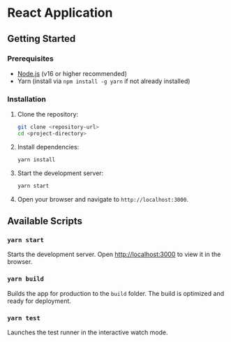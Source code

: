 # React Application

## Getting Started

### Prerequisites
- [Node.js](https://nodejs.org/) (v16 or higher recommended)
- Yarn (install via `npm install -g yarn` if not already installed)

### Installation

1. Clone the repository:
   ```bash
   git clone <repository-url>
   cd <project-directory>
   ```

2. Install dependencies:
   ```bash
   yarn install
   ```

3. Start the development server:
   ```bash
   yarn start
   ```

4. Open your browser and navigate to `http://localhost:3000`.

## Available Scripts

### `yarn start`
Starts the development server. Open [http://localhost:3000](http://localhost:3000) to view it in the browser.

### `yarn build`
Builds the app for production to the `build` folder. The build is optimized and ready for deployment.

### `yarn test`
Launches the test runner in the interactive watch mode.

